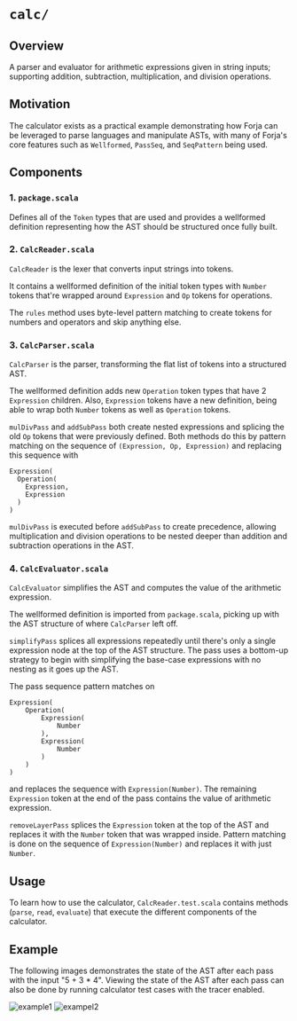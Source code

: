 # ```calc/```

## Overview
A parser and evaluator for arithmetic expressions given in string inputs; supporting addition, subtraction, multiplication, and division operations.


## Motivation
The calculator exists as a practical example demonstrating how Forja can be leveraged to parse languages and manipulate ASTs, with many of Forja's core features such as ```Wellformed```, ```PassSeq```, and ```SeqPattern``` being used.


## Components

### 1. ```package.scala```
Defines all of the ```Token``` types that are used and provides a wellformed definition representing how the AST should be structured once fully built.


### 2. ```CalcReader.scala```
```CalcReader``` is the lexer that converts input strings into tokens. 

It contains a wellformed definition of the initial token types with ```Number``` tokens that're wrapped around ```Expression``` and ```Op``` tokens for operations.

The ```rules``` method uses byte-level pattern matching to create tokens for numbers and operators and skip anything else.


### 3. ```CalcParser.scala```
```CalcParser``` is the parser, transforming the flat list of tokens into a structured AST.

The wellformed definition adds new ```Operation``` token types that have 2 ```Expression``` children. Also, ```Expression``` tokens have a new definition, being able to wrap both ```Number``` tokens as well as ```Operation``` tokens.

```mulDivPass``` and ```addSubPass``` both create nested expressions and splicing the old ```Op``` tokens that were previously defined. Both methods do this by pattern matching on the sequence of ```(Expression, Op, Expression)``` and replacing this sequence with

```
Expression(
  Operation(
    Expression,
    Expression
  )
)
```

```mulDivPass``` is executed before ```addSubPass``` to create precedence, allowing multiplication and division operations to be nested deeper than addition and subtraction operations in the AST. 


### 4. ```CalcEvaluator.scala```
```CalcEvaluator``` simplifies the AST and computes the value of the arithmetic expression.

The wellformed definition is imported from ```package.scala```, picking up with the AST structure of where ```CalcParser``` left off.

```simplifyPass``` splices all expressions repeatedly until there's only a single expression node at the top of the AST structure. The pass uses a bottom-up strategy to begin with simplifying the base-case expressions with no nesting as it goes up the AST. 

The pass sequence pattern matches on

```
Expression(
    Operation(
        Expression(
            Number
        ),
        Expression(
            Number
        )
    )
)
```

and replaces the sequence with ```Expression(Number)```. The remaining ```Expression``` token at the end of the pass contains the value of arithmetic expression.

```removeLayerPass``` splices the ```Expression``` token at the top of the AST and replaces it with the ```Number``` token that was wrapped inside. Pattern matching is done on the sequence of ```Expression(Number)``` and replaces it with just ```Number```.


## Usage
To learn how to use the calculator, ```CalcReader.test.scala``` contains methods (```parse```, ```read```, ```evaluate```) that execute the different components of the calculator.


## Example
The following images demonstrates the state of the AST after each pass with the input "5 + 3 * 4". Viewing the state of the AST after each pass can also be done by running calculator test cases with the tracer enabled. 

![example1](img/example1.jpg)
![exampel2](img/example2.jpg)
